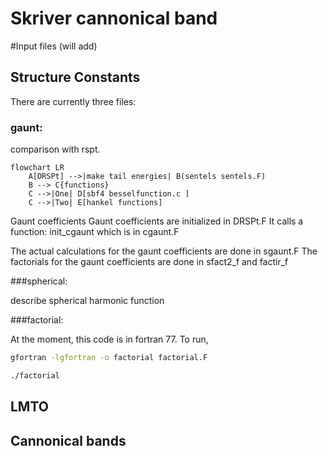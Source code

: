 # Skriver cannonical band

#Input files (will add)

## Structure Constants 

There are currently three files:


### gaunt:

comparison with rspt. 
```mermaid
flowchart LR
    A[DRSPt] -->|make tail energies| B(sentels sentels.F)
    B --> C{functions}
    C -->|One| D[sbf4 besselfunction.c ]
    C -->|Two| E[hankel functions]
```

Gaunt coefficients 
Gaunt coefficients are initialized in DRSPt.F
It calls a function: init_cgaunt which is in cgaunt.F

The actual calculations for the gaunt coefficients are done in sgaunt.F
The factorials for the gaunt coefficients are done in sfact2_f and factir_f




###spherical:

describe spherical harmonic function

###factorial:

At the moment, this code is in fortran 77. To run,

```bash
gfortran -lgfortran -o factorial factorial.F
```

```bash
./factorial
```

## LMTO

## Cannonical bands 
